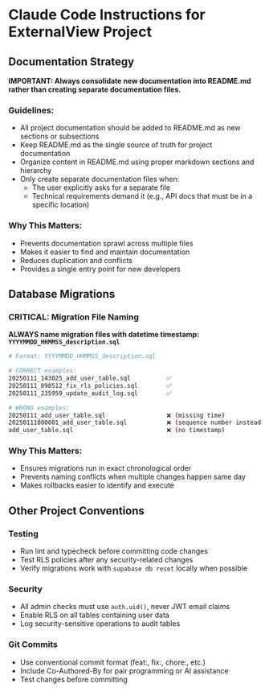 # Claude Code Instructions for ExternalView Project

## Documentation Strategy

**IMPORTANT: Always consolidate new documentation into README.md rather than creating separate documentation files.**

### Guidelines:
- All project documentation should be added to README.md as new sections or subsections
- Keep README.md as the single source of truth for project documentation
- Organize content in README.md using proper markdown sections and hierarchy
- Only create separate documentation files when:
  - The user explicitly asks for a separate file
  - Technical requirements demand it (e.g., API docs that must be in a specific location)

### Why This Matters:
- Prevents documentation sprawl across multiple files
- Makes it easier to find and maintain documentation
- Reduces duplication and conflicts
- Provides a single entry point for new developers

## Database Migrations

### CRITICAL: Migration File Naming
**ALWAYS name migration files with datetime timestamp: `YYYYMMDD_HHMMSS_description.sql`**

```bash
# Format: YYYYMMDD_HHMMSS_description.sql

# CORRECT examples:
20250111_143025_add_user_table.sql          ✅
20250111_090512_fix_rls_policies.sql        ✅
20250111_235959_update_audit_log.sql        ✅

# WRONG examples:
20250111_add_user_table.sql                 ❌ (missing time)
20250111000001_add_user_table.sql           ❌ (sequence number instead of time)
add_user_table.sql                          ❌ (no timestamp)
```

### Why This Matters:
- Ensures migrations run in exact chronological order
- Prevents naming conflicts when multiple changes happen same day
- Makes rollbacks easier to identify and execute

## Other Project Conventions

### Testing
- Run lint and typecheck before committing code changes
- Test RLS policies after any security-related changes
- Verify migrations work with `supabase db reset` locally when possible

### Security
- All admin checks must use `auth.uid()`, never JWT email claims
- Enable RLS on all tables containing user data
- Log security-sensitive operations to audit tables

### Git Commits
- Use conventional commit format (feat:, fix:, chore:, etc.)
- Include Co-Authored-By for pair programming or AI assistance
- Test changes before committing